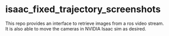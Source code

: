 # isaac_fixed_trajectory_screenshots
This repo provides an interface to retrieve images from a ros video stream. It is also able to move the cameras in NVIDIA Isaac sim as desired.
